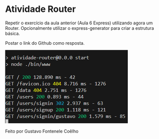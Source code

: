 # Atividade Router

Repetir o exercício da aula anterior (Aula 6 Express) utilizando agora um Router.  Opcionalmente utilizar o express-generator para criar a estrutura básica.

Postar o link do Github como resposta.

![imagem](imgativpweb.png)

Feito por Gustavo Fontenele Coêlho
